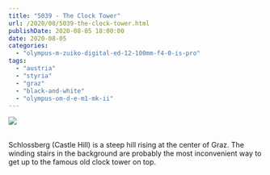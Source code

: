 ```yaml
---
title: "5039 - The Clock Tower"
url: /2020/08/5039-the-clock-tower.html
publishDate: 2020-08-05 18:00:00
date: 2020-08-05
categories: 
  - "olympus-m-zuiko-digital-ed-12-100mm-f4-0-is-pro"
tags: 
  - "austria"
  - "styria"
  - "graz"
  - "black-and-white"
  - "olympus-om-d-e-m1-mk-ii"
---
```

<div class="container">
<div class="center"><a target="_blank" href="https://d25zfm9zpd7gm5.cloudfront.net/1200x1200/2018/20180704_174958_lr.jpg"><img class="webfeedsFeaturedVisual" src="https://d25zfm9zpd7gm5.cloudfront.net/0600x0600/2018/20180704_174958_lr.jpg" /></a></div>
</div>
<br />

Schlossberg (Castle Hill) is a steep hill rising at the center of
Graz. The winding stairs in the background are probably the most
inconvenient way to get up to the famous old clock tower on top.